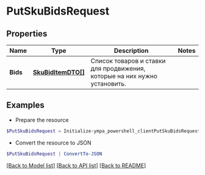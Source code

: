 # PutSkuBidsRequest
## Properties

Name | Type | Description | Notes
------------ | ------------- | ------------- | -------------
**Bids** | [**SkuBidItemDTO[]**](SkuBidItemDTO.md) | Список товаров и ставки для продвижения, которые на них нужно установить. | 

## Examples

- Prepare the resource
```powershell
$PutSkuBidsRequest = Initialize-ympa_powershell_clientPutSkuBidsRequest  -Bids null
```

- Convert the resource to JSON
```powershell
$PutSkuBidsRequest | ConvertTo-JSON
```

[[Back to Model list]](../README.md#documentation-for-models) [[Back to API list]](../README.md#documentation-for-api-endpoints) [[Back to README]](../README.md)

